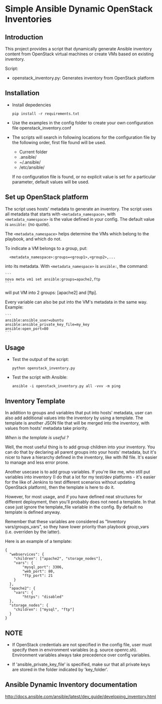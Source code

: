 # Simple Ansible Dynamic OpenStack Inventories


## Introduction

This project provides a script that dynamically generate Ansible inventory content from OpenStack virtual machines or create VMs based on existing inventory.

Script:

  - openstack_inventory.py: Generates inventory from OpenStack platform


## Installation

  - Install depedencies
  
      ````
      pip install -r requirements.txt
      ````

  - Use the examples in the config folder to create your own configuration file openstack_inventory.conf
    
  - The scripts will search in following locations for the configuration file by the following order, first file found will be used.

      - Current folder
      - .ansible/
      - ~/.ansible/
      - /etc/ansible/

    If no configuration file is found, or no explicit value is set for a particular parameter, default values will be used.


## Set up OpenStack platform

The script uses hosts' metadata to generate an inventory. The script uses all metadata that starts with `<metadata_namespace>`, with `<metadata_namespace>` is the value defined in your config. The default value is `ansible:` (no quote).

The `<metadata_namespace>` helps determine the VMs which belong to the playbook, and which do not.

To indicate a VM belongs to a group, put:

```
  <metadata_namespace>:groups=<group1>,<group2>,...
```

into its metadata. With `<metadata_namespace>` is `ansible:`, the command:

    ```
    nova meta vm1 set ansible:groups=apache2,ftp
    ```

will put VM into 2 groups: [apache2] and [ftp].

Every variable can also be put into the VM's metadata in the same way. Example:

    ```
    ansible:ansible_user=ubuntu
    ansible:ansible_private_key_file=my_key
    ansible:open_port=80
    ```


## Usage


  - Test the output of the script:

    ````
    python openstack_inventory.py
    ````

  - Test the script with Ansible:

    ````
    ansible -i openstack_inventory.py all -vvv -m ping
    ````


## Inventory Template

In addition to groups and variables that put into hosts' metadata, user can also add additional values into the inventory by using a template. The template is another JSON file that will be merged into the inventory, with values from hosts' metadata take priority.

*When is the template is useful ?*

Well, the most useful thing is to add group children into your inventory. You can do that by declaring all parent groups into your hosts' metadata, but it's nicer to have a hierarchy defined in the inventory, like with INI file. It's easier to manage and less error prone.

Another usecase is to add group variables. If you're like me, who still put variables into inventory (I do that a lot for my test/dev platforms - it's easier for the like of Jenkins to test different scenarios without updating OpenStack platform), then the template is here to do it.

However, for most usage, and if you have defined neat structures for different deployment, then you'll probably does not need a template. In that case just ignore the template_file variable in the config. By default no template is defined anyway.

Remember that these variables are considered as "Inventory vars/groups_vars", so they have lower priority than playbook group_vars (i.e. overriden by the latter).

Here is an example of a template:


````
{
  "webservices": {
    "children": ["apache2", "storage_nodes"],
    "vars": {
        "mysql_port": 3306,
        "web_port": 80,
        "ftp_port": 21
    }
  },
  "apache2": {
    "vars": {
        "https": "disabled"
  },
  "storage_nodes": {
    "children": ["mysql", "ftp"]
  }
}
````


## NOTE

  - If OpenStack credentials are not specified in the config file, user must specify them in environment variables (e.g. source openrc.sh). Environment variables always take precedence over config variables.

  - If 'ansible_private_key_file' is specified, make sur that all private keys are stored in the folder indicated by 'key_folder'.


## Ansible Dynamic Inventory documentation

  http://docs.ansible.com/ansible/latest/dev_guide/developing_inventory.html

